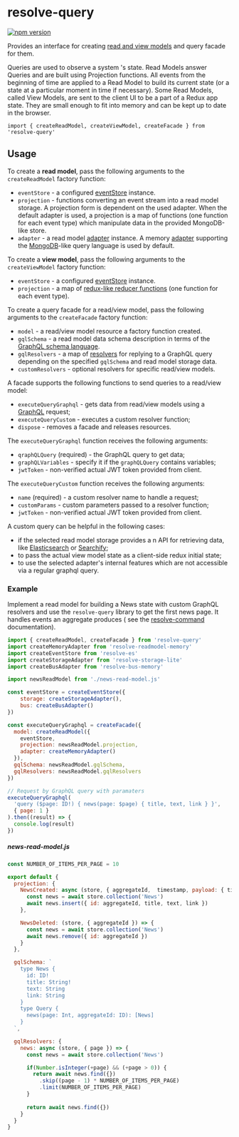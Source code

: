 # **resolve-query**
[![npm version](https://badge.fury.io/js/resolve-query.svg)](https://badge.fury.io/js/resolve-query)

Provides an interface for creating [read and view models](../resolve-scripts/src/template#aggregates-and-read-models-) and query facade for them. 

Queries are used to observe a system
's state. Read Models answer Queries and are built using Projection functions. All events from the beginning of time are applied to a Read Model to build its current state (or a state at a particular moment in time if necessary). Some Read Models, called View Models, are sent to the client UI to be a part of a Redux app state. They are small enough to fit into memory and can be kept up to date in the browser.

```
import { createReadModel, createViewModel, createFacade } from 'resolve-query'
```


## Usage
To create a **read model**, pass the following arguments to the `createReadModel` factory function:
* `eventStore` - a configured [eventStore](../resolve-es) instance.
* `projection` - functions converting an event stream into a read model storage. A projection form is dependent on the used adapter. When the default adapter is used, a projection is a map of functions (one function for each event type) which manipulate data in the provided MongoDB-like store.
* `adapter` - a read model [adapter](../readmodel-adapters) instance. A memory [adapter](../readmodel-adapters/resolve-readmodel-memory) supporting the [MongoDB](https://docs.mongodb.com/manual/reference/method/js-collection/)-like query language is used by default.

To create a **view model**, pass the following arguments to the `createViewModel` factory function:
* `eventStore` - a configured [eventStore](../resolve-es) instance.
* `projection` - a map of [redux-like reducer functions](https://redux.js.org/docs/basics/Reducers.html) (one function for each event type).


To create a query facade for a read/view model, pass the following arguments to the `createFacade` factory function:
* `model` - a read/view model resource a factory function created.
* `gqlSchema` - a read model data schema description in terms of the [GraphQL schema language](http://graphql.org/learn/schema/).
* `gqlResolvers` - a map of [resolvers](http://dev.apollodata.com/tools/graphql-tools/resolvers.html) for replying to a GraphQL query depending on the specified `gqlSchema` and read model storage data.
* `customResolvers` - optional resolvers for specific read/view models.

A facade supports the following functions to send queries to a read/view model:
* `executeQueryGraphql` - gets data from read/view models using a [GraphQL](http://graphql.org/learn/) request;
* `executeQueryCustom` - executes a custom resolver function;
* `dispose` - removes a facade and releases resources.

The `executeQueryGraphql` function receives the following arguments:
* `qraphQLQuery` (required) - the GraphQL query to get data;
* `graphQLVariables` - specify it if the `graphQLQuery` contains variables;
* `jwtToken` - non-verified actual JWT token provided from client.
 
The `executeQueryCustom` function receives the following arguments:
* `name` (required) - a custom resolver name to handle a request;
* `customParams` - custom parameters passed to a resolver function;
* `jwtToken` - non-verified actual JWT token provided from client.

A custom query can be helpful in the following cases:
* if the selected read model storage provides a
n API for retrieving data, like [Elasticsearch](https://www.elastic.co/) or [Searchify](https://www.searchify.com/);
* to pass the actual view model state as a client-side redux initial state;
* to use the selected adapter's  internal features which are not accessible via a regular graphql query.


### Example
Implement a read model for building a News state with custom GraphQL resolvers and use the `resolve-query` library to get the first news page. It handles events an aggregate produces ( see the  [resolve-command](../resolve-command#example) documentation).

```js
import { createReadModel, createFacade } from 'resolve-query'
import createMemoryAdapter from 'resolve-readmodel-memory'
import createEventStore from 'resolve-es'
import createStorageAdapter from 'resolve-storage-lite'
import createBusAdapter from 'resolve-bus-memory'

import newsReadModel from './news-read-model.js'

const eventStore = createEventStore({ 
    storage: createStorageAdapter(), 
    bus: createBusAdapter()
})

const executeQueryGraphql = createFacade({
  model: createReadModel({
    eventStore,
    projection: newsReadModel.projection,
    adapter: createMemoryAdapter()
  }),
  gqlSchema: newsReadModel.gqlSchema,
  gqlResolvers: newsReadModel.gqlResolvers
})

// Request by GraphQL query with paramaters
executeQueryGraphql(
  'query ($page: ID!) { news(page: $page) { title, text, link } }',
  { page: 1 }
).then((result) => {
  console.log(result)
})
```

##### news-read-model.js
```js
const NUMBER_OF_ITEMS_PER_PAGE = 10

export default {
  projection: {
    NewsCreated: async (store, { aggregateId,  timestamp, payload: { title, link, text } }) => {
      const news = await store.collection('News')
      await news.insert({ id: aggregateId, title, text, link })
    },

    NewsDeleted: (store, { aggregateId }) => {
      const news = await store.collection('News')
      await news.remove({ id: aggregateId })
    }
  },

  gqlSchema: `
    type News {
      id: ID!
      title: String!
      text: String
      link: String
    }
    type Query {
      news(page: Int, aggregateId: ID): [News]
    }
  `,

  gqlResolvers: {
    news: async (store, { page }) => {
      const news = await store.collection('News')

      if(Number.isInteger(+page) && (+page > 0)) {
        return await news.find({})
          .skip((page - 1) * NUMBER_OF_ITEMS_PER_PAGE)
          .limit(NUMBER_OF_ITEMS_PER_PAGE)
      }
        
      return await news.find({})
    }
  }
}
```
